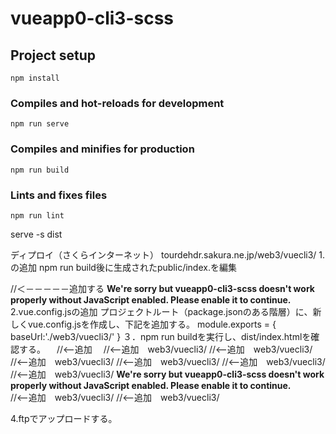 # vueapp0-cli3-scss

## Project setup
```
npm install
```

### Compiles and hot-reloads for development
```
npm run serve
```

### Compiles and minifies for production
```
npm run build
```

### Lints and fixes files
```
npm run lint
```

serve -s dist

ディプロイ（さくらインターネット）
tourdehdr.sakura.ne.jp/web3/vuecli3/
1.<base href="/">の追加
npm run build後に生成されたpublic/index.を編集
<!DOCTYPE html>
<html lang="jp">
  <head>
    <base href="/"> //＜－－－－－追加する
    <meta charset="utf-8">
    <meta http-equiv="X-UA-Compatible" content="IE=edge">
    <meta name="viewport" content="width=device-width,initial-scale=1.0">
    <link rel="icon" href="<%= BASE_URL %>favicon.ico">
    <title>vueapp0-cli3-scss</title>
  </head>
  <body>
    <noscript>
      <strong>We're sorry but vueapp0-cli3-scss doesn't work properly without JavaScript enabled. Please enable it to continue.</strong>
    </noscript>
    <div id="app"></div>
  </body>
</html>
2.vue.config.jsの追加
プロジェクトルート（package.jsonのある階層）に、新しくvue.config.jsを作成し、下記を追加する。
module.exports = {
    baseUrl:'./web3/vuecli3/'
}
３．npm run buildを実行し、dist/index.htmlを確認する。
<!DOCTYPE html>
<html lang=en>
<head>
<base href=/ >　//<--追加
<meta charset=utf-8>
<meta http-equiv=X-UA-Compatible content="IE=edge">
<meta name=viewport content="width=device-width,initial-scale=1">
<link rel=icon href=web3/vuecli3/favicon.ico>　//<--追加　web3/vuecli3/
<title>vueapp0-cli3-scss</title>
<link href=web3/vuecli3/js/about.2d341050.js rel=prefetch>//<--追加　web3/vuecli3/
<link href=web3/vuecli3/css/app.c750f8b0.css rel=preload as=style>//<--追加　web3/vuecli3/
<link href=web3/vuecli3/js/app.d1faed55.js rel=preload as=script>//<--追加　web3/vuecli3/
<link href=web3/vuecli3/js/chunk-vendors.19368321.js rel=preload as=script>//<--追加　web3/vuecli3/
<link href=web3/vuecli3/css/app.c750f8b0.css rel=stylesheet>//<--追加　web3/vuecli3/
</head>
<body>
<noscript><strong>We're sorry but vueapp0-cli3-scss doesn't work properly without JavaScript enabled. Please enable it to continue.</strong></noscript>
<div id=app></div>
<script src=web3/vuecli3/js/chunk-vendors.19368321.js></script>//<--追加　web3/vuecli3/
<script src=web3/vuecli3/js/app.d1faed55.js></script>//<--追加　web3/vuecli3/
</body>
</html>

4.ftpでアップロードする。



